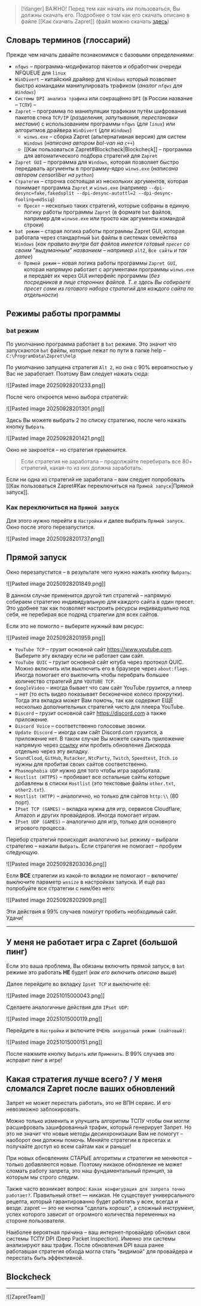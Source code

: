 
> [!danger] ВАЖНО!
> Перед тем как начать им пользоваться, Вы должны скачать его. Подробнее о том как его скачать описано в файле [[Как скачать Zapret]] (файл можно скачать [здесь](https://t.me/zaprethelp/3/1012))

## Словарь терминов (глоссарий)
Прежде чем начать давайте познакомимся с базовыми определениями:
- `nfqws` –  программа-модификатор пакетов и обработчик очереди NFQUEUE для `linux`
- `WinDivert` – китайский драйвер для `Windows` который позволяет быстро командами манипулировать трафиком (*аналог `nfqws` для `Windows`*)
- `Системы DPI анализа трафика` или сокращённо `DPI` (в России название – `ТСПУ`) – 
- `Zapret` – программа по манипуляции трафикам путём шифрования пакетов стека `TCP/IP` (*разделения, запутывания, перестановки местами*) с использованием программы `nfqws` (*для `linux`*) или алгоритмов драйвера `WinDivert` (*для `Windows`*)
	- `winws.exe` – сборка Zapret (альтернативная версия) для систем `Windows` (*написана автором bol-van на `c++`*)
	- [[Как пользоваться Zapret#Blockcheck|Blockcheck]] – программа для автоматического подбора стратегий для `Zapret` 
- `Zapret GUI` – программа для `Windows`, которая позволяет быстро передавать аргументы в программу-ядро `winws.exe` (*написана автором censorliber на `python`*)
- `Стратегия` – строчка состоящая из нескольких аргументов, которая понимает программа `Zapret` и `winws.exe` (например `--dpi-desync=fake,fakedsplit --dpi-desync-autottl=2 --dpi-desync-fooling=md5sig`)
	- `Пресет` – несколько таких стратегий, которые собраны в единую логику работы программы `Zapret` (в формате `bat` файлов, например для `winwse.exe` или просто как аргументы командой строки)
- `bat режим` – старая логика работы программы Zapret GUI, которая работала через стандартный `bat` файлы в системах семейства `Windows` (*как правило внутри бат файлов имеется готовый `пресет` со своим "выдуманным" названием – например* `alt2`, `Все сайты` *и так далее*)
	- `Прямой режим` – новая логика работы программы `Zapret GUI`, которая напрямую работает с аргументами программы `winws.exe` и передаёт их через GUI интерфейс программы (*без посредников в лице сторонних файлов. Т..е здесь Вы собираете пресет сами из готового набора стратегий для каждого сайта по отдельности*)

## Режимы работы программы
### bat режим
По умолчанию программа работает в `bat` режиме. Это значит что запускаются `bat` файлы, которые лежат по пути в папке help – `C:\ProgramData\Zapret\help`

По умолчанию запущена стратегия `Alt 2`, но она с 90% вероятностью у Вас не заработает. Поэтому Вам следует нажать сюда:

![[Pasted image 20250928201233.png]]

После чего откроется меню выбора стратегий:

![[Pasted image 20250928201301.png]]

Здесь Вы можете выбрать 2 по списку стратегию, после чего нажать кнопку `Выбрать`

![[Pasted image 20250928201421.png]]

Окно не закроется – но стратегия применится.

> Если стратегия не заработала – продолжайте перебирать все 80+ стратегий, какая-то из них должна заработать.

Если ни одна из стратегий не заработала – вам следует попробовать [[Как пользоваться Zapret#Как переключиться на `Прямой запуск`|Прямой запуск]].

### Как переключиться на `Прямой запуск`
Для этого нужно перейти в `Настройки` и далее выбрать `Прямой запуск`. Окно после этого перезапустится.

![[Pasted image 20250928201737.png]]

## Прямой запуск
Окно перезапустится – в результате чего нужно нажать кнопку `Выбрать`:

![[Pasted image 20250928201849.png]]

В данном случае применится другой тип стратегий – напрямую собираем стратегию индивидуальную для каждого сайта в один пресет. Это удобнее так как позволяет настроить ресурсы индивидуально под себя, не перебирая все подряд стратегии для всех сайтов.

Если это не помогло – выберите нужный вам ресурс:

![[Pasted image 20250928201959.png]]

- `YouTube TCP` – грузит основной сайт https://www.youtube.com. Выберите эту вкладку если не работает сам сайт.
- `YouTube QUIC` – грузит основной сайт ютуба через протокол QUIC.  Можно включить или выключить его в браузере через `about:flags`. Иногда помогает его выключить чтобы перебрать большее количество стратегий для `YOUTUBE TCP`.
- `GoogleVideo` – иногда бывает что сам сайт YouTube грузится, а плеер – нет (то есть видео показывает бесконечное колесо прокрутки). Тогда эта вкладка может Вам помочь, так как содержит ЕЩЁ несколько дополнительных стратегий чисто для плеера YouTube.
- `Discord` – грузит основной сайт https://discord.com а также приложение.
- `Discord Voice` – соответственно голосовые звонки.
- `Update Discord` – иногда сам сайт Discord.com грузится, а приложение нет. В таком случае Вы можете скачать приложение напрямую через [ссылку](https://discord.com/api/downloads/distributions/app/installers/latest?channel=stable&platform=win&arch=x64) или пробить обновления Дискорда отдельно через эту вкладку.
- `SoundCloud`, `GitHub`, `Rutacker`, `NtcParty`, `Twitch`, `Speedtest`, `Itch.io` нужны для пробитая своих сайтов соответственно.
- `Phasmophobia UDP` нужно для того чтобы игра заработала.
- `Hostlist (HTTPS)` – пробивает все остальные сайты которые добавлены в списки `Hostlist` (это текстовые файлы `other.txt`, `other2.txt`).
- `Hostlist (HTTP)` – аналогично, но только для сайтов `http:\\` (80 порт).
- `IPset TCP (GAMES)` – вкладка нужна для игр, сервисов Cloudflare, Amazon и других провайдеров. Иногда помогает играм.
- `IPset UDP (GAMES)` – аналогично для игр, только для основного игрового процесса.

Перебор стратегий происходит аналогично `bat` режиму – выбрали стратегию – нажали `Выбрать`. Если стратегия не помогает – пробуем следующую.

![[Pasted image 20250928203036.png]]

Если **ВСЕ** стратегии из какой-то вкладки не помогают – включите/выключите параметр `wssize` в настройках запуска. И ещё раз попробуйте все стратегии с ним/без него:

![[Pasted image 20250928202909.png]]

Эти действия в 99% случаев помогут пробить необходимый сайт. Удачи!

---

## У меня не работает игра с Zapret (большой пинг)
Если это ваша проблема, Вы обязаны включить прямой запуск, в `bat` режиме это работать **НЕ** будет! (*как его включить описано выше*)

Далее перейдите во вкладку `Ipset TCP` и выключите её:

![[Pasted image 20251015000043.png]]

Сделаете аналогичные действия для `IPset UDP`:

![[Pasted image 20251015000119.png]]

Перейдите в `Настройки` и включите `ОЧЕНЬ аккуратный режим (лайтовый)`:

![[Pasted image 20251015000151.png]]

После нажмите кнопку `Выбрать` или `Применить`. В 99% случаев это исправит пинг в игре!

## Какая стратегия лучше всего? / У меня сломался Zapret после ваших обновлений
Запрет не может перестать работать, это не ВПН сервис. И его невозможно заблокировать.

Можно только изменить и улучшить алгоритмы ТСПУ чтобы они могли расшифровать зашифрованный трафик, который генерирует Запрет. Но это не значит что новые методы десинхронизации Вам не помогут – наоборот они должны помочь. Меняйте стратегии в пресетах и получайте доступ ко всем сайтам как и раньше!

При новых обновлениях СТАРЫЕ алгоритмы и стратегии не меняются – только добавляются новые. Поэтому никакое обновление не может сломать работу запрета, это наш фундаментальный принцип, за которым мы строго следим.

Также часто возникает вопрос: `Какая конфигурация для запрета точно работает?`. Правильный ответ — никакая. Не существует универсального рецепта, который гарантированно будет работать у всех, всегда и везде. zapret — это не кнопка "сделать хорошо", а сложный инструмент, успех которого зависит от огромного количества переменных на стороне пользователя.

Наиболее вероятная причина – ваш интернет-провайдер обновил свои системы ТСПУ DPI (Deep Packet Inspection). Именно эти системы анализируют ваш трафик. После обновления DPI ваша ранее работавшая стратегия обхода могла стать "видимой" для провайдера и перестать быть эффективной.

## Blockcheck

---

![[ZapretTeam]]
